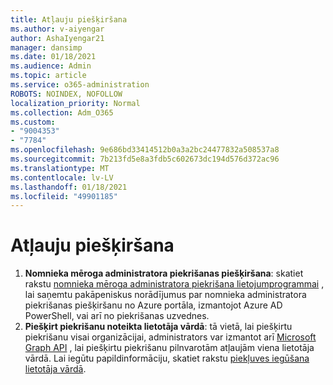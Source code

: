 ```yaml
---
title: Atļauju piešķiršana
ms.author: v-aiyengar
author: AshaIyengar21
manager: dansimp
ms.date: 01/18/2021
ms.audience: Admin
ms.topic: article
ms.service: o365-administration
ROBOTS: NOINDEX, NOFOLLOW
localization_priority: Normal
ms.collection: Adm_O365
ms.custom:
- "9004353"
- "7784"
ms.openlocfilehash: 9e686bd33414512b0a3a2bc24477832a508537a8
ms.sourcegitcommit: 7b213fd5e8a3fdb5c602673dc194d576d372ac96
ms.translationtype: MT
ms.contentlocale: lv-LV
ms.lasthandoff: 01/18/2021
ms.locfileid: "49901185"
---
```

# <a name="grant-permissions"></a>Atļauju piešķiršana

1. **Nomnieka mēroga administratora piekrišanas piešķiršana**: skatiet rakstu [nomnieka mēroga administratora piekrišana lietojumprogrammai](https://docs.microsoft.com/azure/active-directory/manage-apps/grant-admin-consent) , lai saņemtu pakāpeniskus norādījumus par nomnieka administratora piekrišanas piešķiršanu no Azure portāla, izmantojot Azure AD PowerShell, vai arī no piekrišanas uzvednes.
1. **Piešķirt piekrišanu noteikta lietotāja vārdā**: tā vietā, lai piešķirtu piekrišanu visai organizācijai, administrators var izmantot arī [Microsoft Graph API](https://docs.microsoft.com/graph/use-the-api) , lai piešķirtu piekrišanu pilnvarotām atļaujām viena lietotāja vārdā. Lai iegūtu papildinformāciju, skatiet rakstu [piekļuves iegūšana lietotāja vārdā](https://docs.microsoft.com/graph/auth-v2-user).